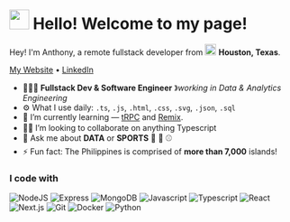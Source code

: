 <h1><img src="https://emojis.slackmojis.com/emojis/images/1643514680/6827/blob_aww.png?1643514680" width="35"/> Hello! Welcome to my page!</h1>

<p>Hey! I'm Anthony, a remote fullstack developer from <img src="https://cdn-icons-png.flaticon.com/512/861/861648.png" width="20"/> <b>Houston, Texas</b>. </p>

<p>
  <a href="https://anthonybuncio.com" target="_blank" rel="noopener noreferrer">My Website</a> •
  <a href="https://www.linkedin.com/anthonybuncio1/" target="_blank" rel="noopener noreferrer">LinkedIn</a>
</p>

- 👨🏾‍💻 **Fullstack Dev & Software Engineer** &#12299;_working in Data & Analytics Engineering_
- ⚙️ What I use daily: `.ts`, `.js`, `.html`, `.css`, `.svg`, `.json`, `.sql`
- 🌱 I’m currently learning — [tRPC](https://trpc.io/) and [Remix](https://remix.run/).
- 👋🏽 I’m looking to collaborate on anything Typescript <img src="https://emojis.slackmojis.com/emojis/images/1656974321/59940/typescript_parrot.gif?1656974321" width="16"/>
- 💬 Ask me about **DATA** or **SPORTS** 🏀 🏈 ⚾️
- ⚡️ Fun fact: The Philippines is comprised of **more than 7,000** islands! <img src="https://cdn-icons-png.flaticon.com/512/197/197561.png" width="13"/>

<h3>I code with</h3>
<p>
  <img src="https://img.shields.io/badge/-NodeJS-F3F7FA?logo=node.js&logoColor=339933&style=for-the-badge&logoWidth=30" alt="NodeJS">
  <img src="https://img.shields.io/badge/-Express-F3F7FA?logo=express&logoColor=000000&style=for-the-badge&logoWidth=30" alt="Express">
  <img src="https://img.shields.io/badge/-MongoDB-F3F7FA?logo=mongodb&logoColor=47A248&style=for-the-badge&logoWidth=30" alt="MongoDB">
  <img src="https://img.shields.io/badge/-JavaScript-F3F7FA?logo=javascript&logoColor=F7DF1E&style=for-the-badge&logoWidth=30" alt="Javascript">
  <img src="https://img.shields.io/badge/-Typescript-F3F7FA?logo=typescript&logoColor=3178C6&style=for-the-badge&logoWidth=30" alt="Typescript">
  <img src="https://img.shields.io/badge/-React-F3F7FA?logo=react&logoColor=61DAFB&style=for-the-badge&logoWidth=30" alt="React">
  <img src="https://img.shields.io/badge/-Next.js-F3F7FA?logo=next.js&logoColor=000000&style=for-the-badge&logoWidth=30" alt="Next.js">
  <img src="https://img.shields.io/badge/-Git-F3F7FA?logo=git&logoColor=F05032&style=for-the-badge&logoWidth=30" alt="Git">
  <img src="https://img.shields.io/badge/-Docker-F3F7FA?logo=docker&logoColor=2496ED&style=for-the-badge&logoWidth=30" alt="Docker">
  <img src="https://img.shields.io/badge/-Python-F3F7FA?logo=python&logoColor=3776AB&style=for-the-badge&logoWidth=30" alt="Python">
 
</p>

<!-- [![Top Langs](https://github-readme-stats.vercel.app/api/top-langs/?username=anthonybuncio&layout=compact)](https://github.com/anuraghazra/github-readme-stats) -->
